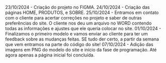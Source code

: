 23/10/2024 - Criação do projeto no FIGMA. 
24/10/2024 - Criação das páginas HOME, PRODUTOS, e SOBRE.
25/10/2024 - Entramos em contato com o cliente para acertar correções no projeto e saber de outras preferências do site. O cliente nos deu um arquivo no WORD contendo todas as informações e ajustes que ele queria colocar no site. 
01/10/2024 - Finalizamos o primeiro modelo e vamos enviar ao cliente para ter um feedback sobre as mudanças feitas. SE tudo der certo, a partir da semana que vem entramos na parte do código do site!
07/10/2024 - Adição das imagens em PNG do modelo do site e início da fase de programação. Até agora apenas a página inicial foi concluída.
